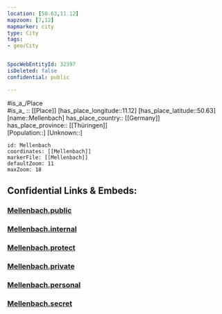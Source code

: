 ```yaml
---
location: [50.63,11.12] 
mapzoom: [7,12] 
mapmarker: city 
type: City
tags:
- geo/City


SpocWebEntityId: 32397
isDeleted: false
confidential: public

---
```

#is_a_/Place  
#is_a_ :: [[Place]] 
[has_place_longitude::11.12] 
[has_place_latitude::50.63] 
[name::Mellenbach] 
has_place_country:: [[Germany]]  
has_place_province:: [[Thüringen]]  
[Population::] 
[Unknown::] 


```leaflet
id: Mellenbach
coordinates: [[Mellenbach]] 
markerFile: [[Mellenbach]] 
defaultZoom: 11 
maxZoom: 18
```


## Confidential Links & Embeds: 

### [Mellenbach.public](/_public/\Earth\Continent\Europe\Europe~Central\Germany\Germany~East\Thüringen\counties~TH\Saalfeld-Rudolstadt\cities~Saalfeld-Rudolst\Schwarzatal~Mitte\boroughs~Schwarzatal-MMellenbach.public.md) 

### [Mellenbach.internal](/_internal/\Earth\Continent\Europe\Europe~Central\Germany\Germany~East\Thüringen\counties~TH\Saalfeld-Rudolstadt\cities~Saalfeld-Rudolst\Schwarzatal~Mitte\boroughs~Schwarzatal-MMellenbach.internal.md) 

### [Mellenbach.protect](/_protect/\Earth\Continent\Europe\Europe~Central\Germany\Germany~East\Thüringen\counties~TH\Saalfeld-Rudolstadt\cities~Saalfeld-Rudolst\Schwarzatal~Mitte\boroughs~Schwarzatal-MMellenbach.protect.md) 

### [Mellenbach.private](/_private/\Earth\Continent\Europe\Europe~Central\Germany\Germany~East\Thüringen\counties~TH\Saalfeld-Rudolstadt\cities~Saalfeld-Rudolst\Schwarzatal~Mitte\boroughs~Schwarzatal-MMellenbach.private.md) 

### [Mellenbach.personal](/_personal/\Earth\Continent\Europe\Europe~Central\Germany\Germany~East\Thüringen\counties~TH\Saalfeld-Rudolstadt\cities~Saalfeld-Rudolst\Schwarzatal~Mitte\boroughs~Schwarzatal-MMellenbach.personal.md) 

### [Mellenbach.secret](/_secret/\Earth\Continent\Europe\Europe~Central\Germany\Germany~East\Thüringen\counties~TH\Saalfeld-Rudolstadt\cities~Saalfeld-Rudolst\Schwarzatal~Mitte\boroughs~Schwarzatal-MMellenbach.secret.md)

